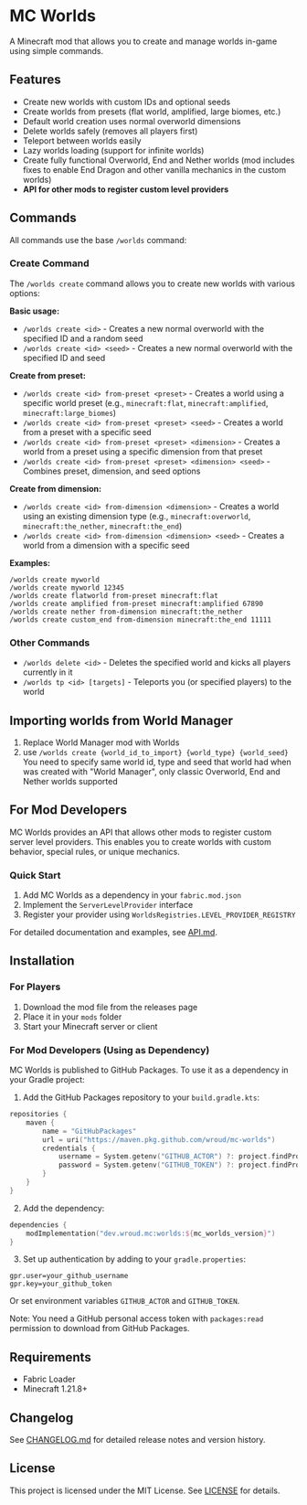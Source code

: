 # MC Worlds

A Minecraft mod that allows you to create and manage worlds in-game using simple commands.

## Features

- Create new worlds with custom IDs and optional seeds
- Create worlds from presets (flat world, amplified, large biomes, etc.)
- Default world creation uses normal overworld dimensions
- Delete worlds safely (removes all players first)
- Teleport between worlds easily
- Lazy worlds loading (support for infinite worlds)
- Create fully functional Overworld, End and Nether worlds (mod includes fixes to enable End Dragon and other vanilla mechanics in the custom worlds)
- **API for other mods to register custom level providers**

## Commands

All commands use the base `/worlds` command:

### Create Command

The `/worlds create` command allows you to create new worlds with various options:

**Basic usage:**
- `/worlds create <id>` - Creates a new normal overworld with the specified ID and a random seed
- `/worlds create <id> <seed>` - Creates a new normal overworld with the specified ID and seed

**Create from preset:**
- `/worlds create <id> from-preset <preset>` - Creates a world using a specific world preset (e.g., `minecraft:flat`, `minecraft:amplified`, `minecraft:large_biomes`)
- `/worlds create <id> from-preset <preset> <seed>` - Creates a world from a preset with a specific seed
- `/worlds create <id> from-preset <preset> <dimension>` - Creates a world from a preset using a specific dimension from that preset
- `/worlds create <id> from-preset <preset> <dimension> <seed>` - Combines preset, dimension, and seed options

**Create from dimension:**
- `/worlds create <id> from-dimension <dimension>` - Creates a world using an existing dimension type (e.g., `minecraft:overworld`, `minecraft:the_nether`, `minecraft:the_end`)
- `/worlds create <id> from-dimension <dimension> <seed>` - Creates a world from a dimension with a specific seed

**Examples:**
```
/worlds create myworld
/worlds create myworld 12345
/worlds create flatworld from-preset minecraft:flat
/worlds create amplified from-preset minecraft:amplified 67890
/worlds create nether from-dimension minecraft:the_nether
/worlds create custom_end from-dimension minecraft:the_end 11111
```

### Other Commands

- `/worlds delete <id>` - Deletes the specified world and kicks all players currently in it
- `/worlds tp <id> [targets]` - Teleports you (or specified players) to the world

## Importing worlds from World Manager

1. Replace World Manager mod with Worlds
2. use `/worlds create {world_id_to_import} {world_type} {world_seed}`
   You need to specify same world id, type and seed that world had when was created with "World Manager", only classic Overworld, End and Nether worlds supported

## For Mod Developers

MC Worlds provides an API that allows other mods to register custom server level providers. This enables you to create worlds with custom behavior, special rules, or unique mechanics.

### Quick Start

1. Add MC Worlds as a dependency in your `fabric.mod.json`
2. Implement the `ServerLevelProvider` interface
3. Register your provider using `WorldsRegistries.LEVEL_PROVIDER_REGISTRY`

For detailed documentation and examples, see [API.md](API.md).

## Installation

### For Players
1. Download the mod file from the releases page
2. Place it in your `mods` folder
3. Start your Minecraft server or client

### For Mod Developers (Using as Dependency)

MC Worlds is published to GitHub Packages. To use it as a dependency in your Gradle project:

1. Add the GitHub Packages repository to your `build.gradle.kts`:

```kotlin
repositories {
    maven {
        name = "GitHubPackages"
        url = uri("https://maven.pkg.github.com/wroud/mc-worlds")
        credentials {
            username = System.getenv("GITHUB_ACTOR") ?: project.findProperty("gpr.user") as String?
            password = System.getenv("GITHUB_TOKEN") ?: project.findProperty("gpr.key") as String?
        }
    }
}
```

2. Add the dependency:

```kotlin
dependencies {
    modImplementation("dev.wroud.mc:worlds:${mc_worlds_version}")
}
```

3. Set up authentication by adding to your `gradle.properties`:

```properties
gpr.user=your_github_username
gpr.key=your_github_token
```

Or set environment variables `GITHUB_ACTOR` and `GITHUB_TOKEN`.

Note: You need a GitHub personal access token with `packages:read` permission to download from GitHub Packages.

## Requirements

- Fabric Loader
- Minecraft 1.21.8+

## Changelog

See [CHANGELOG.md](CHANGELOG.md) for detailed release notes and version history.

## License

This project is licensed under the MIT License. See [LICENSE](LICENSE) for details.
